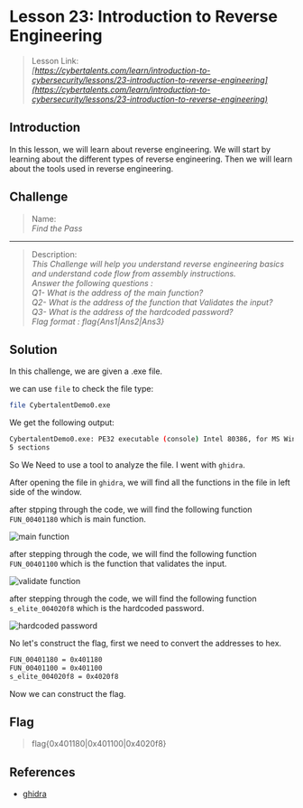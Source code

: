 # Lesson 23: Introduction to Reverse Engineering

> Lesson Link:\
> *[https://cybertalents.com/learn/introduction-to-cybersecurity/lessons/23-introduction-to-reverse-engineering](https://cybertalents.com/learn/introduction-to-cybersecurity/lessons/23-introduction-to-reverse-engineering)*

## Introduction

In this lesson, we will learn about reverse engineering. We will start by learning about the different types of reverse engineering. Then we will learn about the tools used in reverse engineering.

## Challenge

> Name:\
> *Find the Pass*

---

> Description:\
> *This Challenge will help you understand reverse engineering basics and understand code flow from assembly instructions.*\
> *Answer the following questions :*\
> *Q1- What is the address of the main function?*\
> *Q2- What is the address of the function that Validates the input?*\
> *Q3- What is the address of the hardcoded password?*\
> *Flag format : flag{Ans1|Ans2|Ans3}*

## Solution

In this challenge, we are given a .exe file.

we can use `file` to check the file type:

```bash
file CybertalentDemo0.exe
```

We get the following output:

```bash
CybertalentDemo0.exe: PE32 executable (console) Intel 80386, for MS Windows,\
5 sections
```

So We Need to use a tool to analyze the file. I went with `ghidra`.

After opening the file in `ghidra`, we will find all the functions in the file in left side of the window.

after stpping through the code, we will find the following function `FUN_00401180` which is main function.

![main function](../../../assets/CybertTalents/Finf-The-Pass/main.png)

after stepping through the code, we will find the following function `FUN_00401100` which is the function that validates the input.

![validate function](../../../assets/CybertTalents/Finf-The-Pass/validate.png)

after stepping through the code, we will find the following function `s_elite_004020f8` which is the hardcoded password.

![hardcoded password](../../../assets/CybertTalents/Finf-The-Pass/password.png)

No let's construct the flag, first we need to convert the addresses to hex.

```bash
FUN_00401180 = 0x401180
FUN_00401100 = 0x401100
s_elite_004020f8 = 0x4020f8
```

Now we can construct the flag.

## Flag

> flag{0x401180\|0x401100\|0x4020f8}

## References

- [ghidra](https://ghidra-sre.org/)

